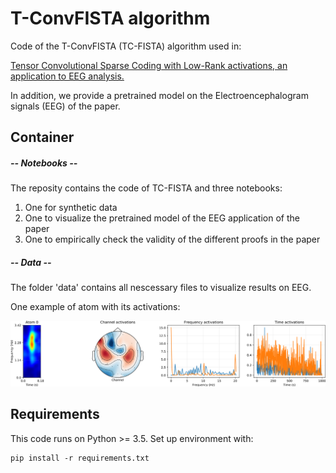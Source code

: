 # T-ConvFISTA algorithm

Code of the T-ConvFISTA (TC-FISTA) algorithm used in:

[Tensor Convolutional Sparse Coding with Low-Rank activations, an application to EEG analysis.](https://arxiv.org/abs/2007.02534)

In addition, we provide a pretrained model on the Electroencephalogram signals (EEG) of the paper.

## Container

##### -- Notebooks --
The reposity contains the code of TC-FISTA and three notebooks:

1) One for synthetic data
2) One to visualize the pretrained model of the EEG application of the paper
3) One to empirically check the validity of the different proofs in the paper

##### -- Data --
The folder 'data' contains all nescessary files to visualize results on EEG.

One example of atom with its activations:

<img src="./outputs_eeg/atom_active_0_.png" alt="drawing" width="1000"/>

## Requirements

This code runs on Python >= 3.5. Set up environment with:
```
pip install -r requirements.txt
```
